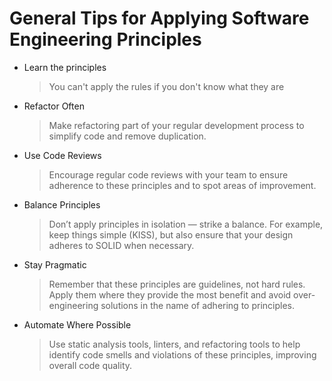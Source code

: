# General Tips for Applying Software Engineering Principles

* Learn the principles
  > You can't apply the rules if you don't know what they are
* Refactor Often
  > Make refactoring part of your regular development process to simplify code and remove duplication.
* Use Code Reviews
  > Encourage regular code reviews with your team to ensure adherence to these principles and to 
  > spot areas of improvement.
* Balance Principles
  > Don’t apply principles in isolation — strike a balance. For example, keep things simple (KISS), 
  > but also ensure that your design adheres to SOLID when necessary.
* Stay Pragmatic
  > Remember that these principles are guidelines, not hard rules. Apply them where they provide 
  > the most benefit and avoid over-engineering solutions in the name of adhering to principles.
* Automate Where Possible
  > Use static analysis tools, linters, and refactoring tools to help identify code smells and 
  > violations of these principles, improving overall code quality.
